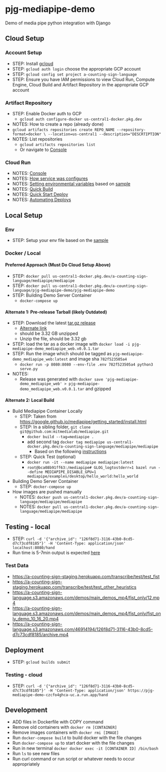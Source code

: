 # pjg-mediapipe-demo
Demo of media pipe python integration with Django

## Cloud Setup


### Account Setup
- STEP: Install [gcloud](https://cloud.google.com/sdk/docs/install) 
- STEP: `gcloud auth login` choose the appropriate GCP account
- STEP: `gcloud config set project a-counting-sign-language`
- STEP: Ensure you have IAM permissions to view Cloud Run, Compute Engine, Cloud Build and Artifact Repository in the appropriate GCP account


### Artifact Repository
- STEP: Enable Docker auth to GCP 
  - `gcloud auth configure-docker us-central1-docker.pkg.dev`
- NOTES: How to create a repo (already done)
- `gcloud artifacts repositories create REPO_NAME --repository-format=docker \
    --location=us-central1 --description="DESCRTIPTION"`
- NOTES: List repositories
  - `gcloud artifacts repositories list`
  - Or navigate to [Console](https://console.cloud.google.com/artifacts?authuser=1&project=a-counting-sign-language)


### Cloud Run
- NOTES: [Console](https://console.cloud.google.com/run?authuser=1&project=a-counting-sign-language)
- NOTES: [How service was configures](https://cloud.google.com/run/docs/configuring/containers)
- NOTES: [Setting environmental variables](https://cloud.google.com/run/docs/configuring/environment-variables) based 
on [sample](./env-sample)
- NOTES: [Quick Build](https://cloud.google.com/cloud-build/docs/quickstart-build)
- NOTES: [Quick Start Deploy](https://cloud.google.com/cloud-build/docs/quickstart-deploy)
- NOTES: [Automating Deploys](https://cloud.google.com/cloud-build/docs/deploying-builds/deploy-cloud-run) 


## Local Setup


### Env
- STEP: Setup your env file based on the [sample](./env-sample)


### Docker / Local


#### Preferred Approach (Must Do Cloud Setup Above)
- STEP: `docker pull us-central1-docker.pkg.dev/a-counting-sign-language/mediapipe/mediapipe`
- STEP: `docker pull us-central1-docker.pkg.dev/a-counting-sign-language/pjg-mediapipe-demo/pjg-mediapipe-demo`
- STEP: Building Demo Server Container
  - `docker-compose up`


#### Alternate 1: Pre-release Tarball (likely Outdated)
- STEP: Download the latest [tar.gz release](https://github.com/mitmedialab/pjg-mediapipe-demo/releases/tag/0.0.1) 
  - [Alternate link](https://drive.google.com/file/d/1Yjvdu08ujZdwVsBcYRSFhoyO75m90bVq/view?usp=sharing)
  - should be 3.32 GB unzipped
  - Unzip the file, should be 3.32 gb
- STEP: load the tar as a docker image with `docker load -i pjg-mediapipe-demo_mediapipe_web.v0.0.1.tar`
- STEP: Run the image which should be tagged as `pjg-mediapipe-demo_mediapipe_web:latest` and image sha `782f523505a4`
  - `docker run -p 8080:8080 --env-file .env 782f523505a4 python3 serve.py`
- NOTES: 
  - Release was generated with `docker save 'pjg-mediapipe-demo_mediapipe_web' > pjg-mediapipe-demo_mediapipe_web.v0.0.1.tar` and gzipped


#### Alternate 2: Local Build
- Build Mediapipe Container Locally
  - STEP: Taken from https://google.github.io/mediapipe/getting_started/install.html
  - STEP: In a sibling folder, `git clone git@github.com:mitmedialab/mediapipe.git`
    - `docker build --tag=mediapipe .`
    - add second tag `docker tag mediapipe us-central1-docker.pkg.dev/a-counting-sign-language/mediapipe/mediapipe`
      - Based on the following [instructions](https://cloud.google.com/artifact-registry/docs/docker/pushing-and-pulling)
  - STEP: Quick Test (optional)
    - `docker run -it --name mediapipe mediapipe:latest`
    - `root@bca08b91ff63:/mediapipe# GLOG_logtostderr=1 bazel run --define MEDIAPIPE_DISABLE_GPU=1 mediapipe/examples/desktop/hello_world:hello_world`
- Building Demo Server Container
  - STEP: `docker-compose up`
- How images are pushed manually
  - NOTES: `docker push us-central1-docker.pkg.dev/a-counting-sign-language/mediapipe/mediapipe`
  - NOTES: `docker pull us-central1-docker.pkg.dev/a-counting-sign-language/mediapipe/mediapipe`


## Testing - local
- STEP: `curl -d '{"archive_id": "126f8d71-3116-43b0-8cd5-d7c73cdf8185"}' -H 'Content-Type: application/json' localhost:8080/hand`
- Run time is 5-7min output is expected [here](https://s3.console.aws.amazon.com/s3/buckets/a-counting-sign-language-dev?region=us-east-1&prefix=46914194/126f8d71-3116-43b0-8cd5-d7c73cdf8185/&showversions=false)


### Test Data
- https://a-counting-sign-staging.herokuapp.com/transcribe/test/test_fist
- https://a-counting-sign-staging.herokuapp.com/transcribe/test/test_other_heuristics
- https://a-counting-sign-language.s3.amazonaws.com/demos/main_demos_mp4/fist_only/12.mp4
- https://a-counting-sign-language.s3.amazonaws.com/demos/main_demos_mp4/fist_only/fist_only_demo_10_16_20.mp4
- https://a-counting-sign-language.s3.amazonaws.com/46914194/126f8d71-3116-43b0-8cd5-d7c73cdf8185/archive.mp4 


## Deployment
- STEP: `gcloud builds submit`

### Testing - cloud
- STEP: `curl -d '{"archive_id": "126f8d71-3116-43b0-8cd5-d7c73cdf8185"}' -H 'Content-Type: application/json' https://pjg-mediapipe-demo-czcfo4ghca-uc.a.run.app/hand` 

## Development
- ADD files in Dockerfile with COPY command
- Remove old containers with `docker rm [CONTAINER]` 
- Remove images containers with `docker rmi [IMAGE]` 
- Run `docker-compose build` to build docker with the file changes 
- Run `docker-compose up` to start docker with the file changes 
- Run in new terminal `docker docker exec -it [CONTAINER ID] /bin/bash`
- Run `ls` to see new files
- Run curl command or run script or whatever needs to occur appropriately 
